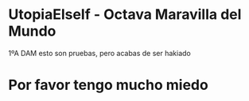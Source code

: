 # UtopiaElseIf - Octava Maravilla del Mundo
1ºA DAM esto son pruebas, pero acabas de ser hakiado
# Por favor tengo mucho miedo
